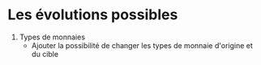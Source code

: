 # Les évolutions possibles
1. Types de monnaies
    * Ajouter la possibilité de changer les types de monnaie d'origine et du cible
